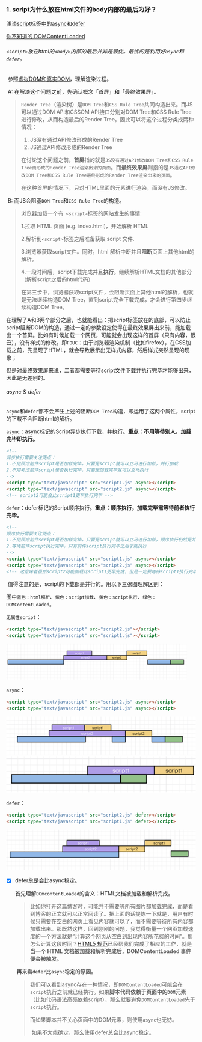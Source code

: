 ### 1. script为什么放在html文件的body内部的最后为好？

[浅谈script标签中的async和defer](https://www.cnblogs.com/jiasm/p/7683930.html)

[你不知道的 DOMContentLoaded](https://zhuanlan.zhihu.com/p/25876048)

###### `<script>`放在html的`<body>`内部的最后并非是最优。最优的是利用好```async```和```defer```。

​		参照[虚拟DOM和真实DOM](../VUE/vue问题汇总)，理解渲染过程。

​		A: 在解决这个问题之前，先确认概念「首屏」和「最终效果屏」。

> ```Render Tree```（渲染树）是```DOM Tree```和```CSS Rule Tree```共同构造出来。而JS可以通过DOM API和CSSOM API接口分别对DOM Tree和CSS Rule Tree进行修改，从而构造最后的Render Tree。因此可以将这个过程分类成两种情况：
>
> 1. JS没有通过API修改形成的Render Tree
> 2. JS通过API修改形成的Render Tree
>
> 在讨论这个问题之前，**首屏**指的就是``JS没有通过API修改DOM Tree和CSS Rule Tree而形成的Render Tree渲染出来的页面``。而**最终效果屏**则指的是```JS通过API修改DOM Tree和CSS Rule Tree最终形成的Render Tree渲染出来的页面```。
>
> 在这种首屏的情况下，只对HTML里面的元素进行渲染，而没有JS修改。
>
> 

​		B: 而JS会阻塞```DOM Tree```和```CSS Rule Tree```的构造。

> 浏览器加载一个有` <script>`标签的网站发生的事情:
>
> 1.拉取 HTML 页面 (e.g. index.html)，开始解析 HTML
>
> 2.解析到`<script>`标签之后准备获取 script 文件.
>
> 3.浏览器获取script文件。同时，html 解析中断并且**阻断**页面上其他html的解析。
>
> 4.一段时间后，script下载完成并且**执行**。继续解析HTML文档的其他部分（解析script之后的html代码）
>
> 在第三步中，浏览器获取script文件，会阻断页面上其他html的解析，也就是无法继续构造DOM Tree，直到script完全下载完成，才会进行第四步继续构造DOM Tree。

​		在理解了A和B两个部分之后，也就能看出：把script标签放在<body>的底部，可以防止script阻断DOM的构造，通过一定的参数设定使得在最终效果屏出来前，能加载出一个首屏。比如有时候加载一个网页，可能就会出现这样的首屏（只有内容，很丑），没有样式的修改。即```FOUC```：由于浏览器渲染机制（比如firefox），在CSS加载之前，先呈现了HTML，就会导致展示出无样式内容，然后样式突然呈现的现象；

​		但是对最终效果屏来说，二者都需要等待script文件下载并执行完毕才能够出来，因此是无差别的。

###### async & defer

​		```async```和```defer```都不会产生上述的阻断```DOM Tree```构造，即运用了这两个属性，script的下载不会阻断html的解析。

​		```async```：async标记的Script异步执行下载，并执行。**重点：不用等待别人，加载完毕即执行。**

```html
<!-- 
异步执行需要关注两点：
1.不用顾虑前件script是否加载完毕，只要是script就可以立马进行加载，并行加载
2.不用考虑前件script是否执行完毕，只要是加载完毕就可以立马执行
-->
<script type="text/javascript" src="script1.js" async></script>
<script type="text/javascript" src="script2.js" async></script>
<!-- script2可能会比script1更早执行完毕 -->
```

​		```defer```：defer标记的Script顺序执行。**重点：顺序执行，加载完毕需等待前者执行完毕。**

```html
<!-- 
顺序执行需要关注两点：
1.不用顾虑前件script是否加载完毕，只要是script就可以立马进行加载，顺序执行仍然是并行加载script
2.等待前件script执行完毕，只有前件script执行完毕之后才能执行
-->
<script type="text/javascript" src="script1.js" async></script>
<script type="text/javascript" src="script2.js" async></script>
<!-- 这意味着虽然script2可能加载比script1更早完成，但是一定要等待script1执行完毕 -->
```

​		值得注意的是，script的下载都是并行的。用以下三张图理解区别：

图中`蓝色：html解析`、`紫色：script加载`、`黄色：script执行`、`绿色：DOMContentLoaded`。

```无属性script```：

```html
<script type="text/javascript" src="script2.js"></script>
<script type="text/javascript" src="script1.js"></script>
```

<img src="./images/default-script.png" alt="image" style="zoom:47%;" />

```async```：

```html
<script type="text/javascript" src="script2.js" async></script>
<script type="text/javascript" src="script1.js" async></script>
```

<img src="./images/async.png" alt="image" style="zoom:57%;" />

<img src="./images/async-bad.png" alt="image-20210105225510187" style="zoom:50%;" />

```defer```：

```html
<script type="text/javascript" src="script2.js" defer></script>
<script type="text/javascript" src="script1.js" defer></script>
```

<img src="./images/defer.png" alt="image" style="zoom:65%;" />

- [x] defer总是会比async稳定。

  ​	首先理解`DOmcontentLoaded`的含义：HTML文档被加载和解析完成。

  > ​	比如你打开这篇博客时，可能并不需要等所有图片都加载完成，而是看到博客的正文就可以正常阅读了。把上面的话提炼一下就是，用户有时候只需要在空白的网页上看见内容就可以了，而不需要等待所有内容都加载出来。那既然这样，回到刚刚的问题，我觉得衡量一个网页加载速度的一个方法就是“计算这个网页从空白到出现内容所花费的时间”。那怎么计算这段时间？[HTML5 规范](https://link.zhihu.com/?target=https%3A//www.w3.org/TR/html5/syntax.html%23the-end)已经帮我们完成了相应的工作，就是**当一个 HTML 文档被加载和解析完成后，DOMContentLoaded 事件便会被触发。**

  ​	再来看`defer`比`async`稳定的原因。

  > ​	我们可以看到async存在一种情况，即`DOMContentLoaded`可能会在`script`执行之前就已经执行。如果**脚本代码依赖于页面中的`DOM`元素**（比如代码语法高亮依赖script），那么就要避免`DOMContentLoaded`先于`script`执行。
  >
  > ​	而如果脚本并不关心页面中的DOM元素，则使用`async`也无妨。
  >
  > ​	如果不太能确定，那么使用defer总会比async稳定。

